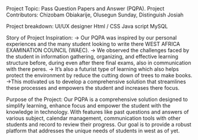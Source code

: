 Project Topic: Pass Question Papers and Answer (PQPA).
Project Contributors: Chizobam Obiakarije, Olusegun Sunday, Distinguish Josiah

Project breakdown:
UI/UX designer
Html / CSS
Java script
MySQL

Story of Project Inspiration:
-> Our PQPA was inspired by our personal experiences and the many student looking to write there WEST AFRICA EXAMINATION COUNCIL (WAEC).
-> We observed the challenges faced by the student in information gathering, organizing, and effective learning structure  before, during even after there final exams, also in communication with there peres.
-> It’s also a futurist type of learning which also helps protect the environment by reduce the cutting down of trees to make books.
->This motivated us to develop a comprehensive solution that streamlines these processes and empowers the student and increases there focus.

 Purpose of the Project:
 Our PQPA is a comprehensive solution designed to simplify learning, enhance focus and empower the student with the knowledge in technology. With features like past questions and answers of various subject, calendar management, communication tools with other students and record to review their progress.
 Our goal is to provide a robust platform that addresses the unique needs of students in west as of yet.






